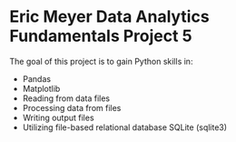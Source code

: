 # Eric Meyer Data Analytics Fundamentals Project 5

The goal of this project is to gain Python skills in:
- Pandas
- Matplotlib
- Reading from data files
- Processing data from files
- Writing output files
- Utilizing file-based relational database SQLite (sqlite3)
